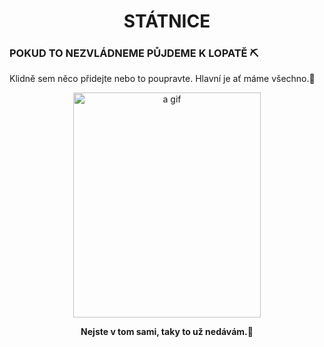 <html>
<body style="background-color:loightblue;">


<h1 align="center">STÁTNICE</h1>

<p> <h3>POKUD TO NEZVLÁDNEME PŮJDEME K LOPATĚ ⛏️ </h3> </b> </p>

<p>Klidně sem něco přidejte nebo to poupravte. Hlavní je ať máme všechno.📜</b> </p>




 


 




<p align="center">
<img src="https://i.imgur.com/QhXXuLb.gif" alt="a gif" style="width:300px;height:360px;">
 
<p align="center">
<b> Nejste v tom sami, taky to už nedávám.🤪</b>
</p>





     
</body>
</html>
